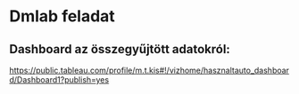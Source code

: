 # Dmlab feladat

## Dashboard az összegyűjtött adatokról:  
https://public.tableau.com/profile/m.t.kis#!/vizhome/hasznaltauto_dashboard/Dashboard1?publish=yes
